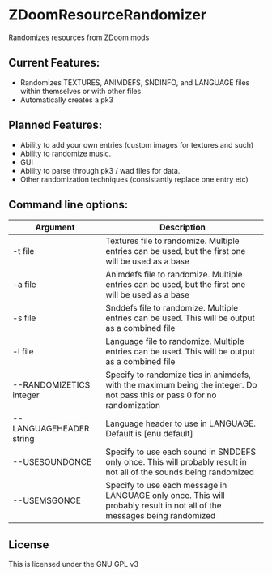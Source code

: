 # ZDoomResourceRandomizer
Randomizes resources from ZDoom mods

Current Features:
----------------
* Randomizes TEXTURES, ANIMDEFS, SNDINFO, and LANGUAGE files within themselves or with other files
* Automatically creates a pk3

Planned Features:
-----------------
* Ability to add your own entries (custom images for textures and such)
* Ability to randomize music.
* GUI
* Ability to parse through pk3 / wad files for data.
* Other randomization techniques (consistantly replace one entry etc)

Command line options:
---------------------

|Argument | Description|
|---------|------------|
-t file | Textures file to randomize. Multiple entries can be used, but the first one will be used as a base
-a file | Animdefs file to randomize. Multiple entries can be used, but the first one will be used as a base
-s file | Snddefs file to randomize. Multiple entries can be used. This will be output as a combined file
-l file | Language file to randomize. Multiple entries can be used. This will be output as a combined file
--RANDOMIZETICS integer | Specify to randomize tics in animdefs, with the maximum being the integer. Do not pass this or pass 0 for no randomization
--LANGUAGEHEADER string | Language header to use in LANGUAGE. Default is [enu default]
--USESOUNDONCE | Specify to use each sound in SNDDEFS only once. This will probably result in not all of the sounds being randomized
--USEMSGONCE | Specify to use each message in LANGUAGE only once. This will probably result in not all of the messages being randomized

License
-------
This is licensed under the GNU GPL v3

